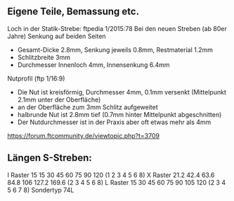 ## Eigene Teile, Bemassung etc.

Loch in der Statik-Strebe: ftpedia 1/2015:78
Bei den neuen Streben (ab 80er Jahre) Senkung auf beiden Seiten
- Gesamt-Dicke 2.8mm, Senkung jeweils 0.8mm, Restmaterial 1.2mm
- Schlitzbreite 3mm
- Durchmesser Innenloch 4mm, Innensenkung 6.4mm

Nutprofil (ftp 1/16:9)
- Die Nut ist kreisförmig, Durchmesser 4mm, 0.1mm versenkt (Mittelpunkt
  2.1mm unter der Oberfläche)
- an der Oberfläche zum 3mm Schlitz aufgeweitet
- halbrunde Nut ist 2.8mm tief (0.7mm hinter Mittelpunkt abgeschnitten)
- Der Nutdurchmesser ist in der Praxis aber oft etwas mehr als 4mm

https://forum.ftcommunity.de/viewtopic.php?t=3709


## Längen S-Streben:

I Raster 15
15 30 45 60 75 90 120 (1 2 3 4 5 6 8)
X Raster 21.2
42.4 63.6 84.8 106 127.2 169.6 (2 3 4 5 6 8)
L Raster 15
30 45 60 75 90 105 120 (2 3 4 5 6 7 8)
Sondertyp 74L

